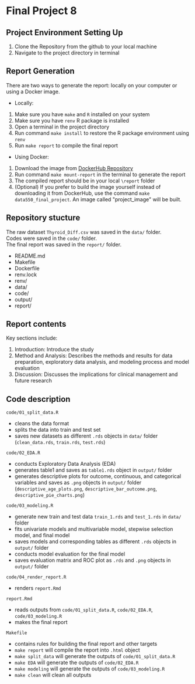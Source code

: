 # Final Project 8    
  
  
##  Project Environment Setting Up  
1. Clone the Repository from the github to your local machine  
2. Navigate to the project directory in terminal  

   
## Report Generation     
There are two ways to generate the report: locally on your computer or using a Docker image.   

- Locally:  
1. Make sure you have `make` and `R` installed on your system  
2. Make sure you have `renv` R package is installed  
3. Open a terminal in the project directory  
4. Run command `make install` to restore the R package environment using `renv`  
5. Run `make report` to compile the final report   

- Using Docker:  
1. Download the image from [DockerHub Repository](https://hub.docker.com/r/wwwivy111/data550_final_project/)   
2. Run command `make mount-report` in the terminal to generate the report  
3. The compiled report should be in your local `\report` folder  
4. (Optional) If you prefer to build the image yourself instead of downloading it from DockerHub, use the command `make data550_final_project`. An image called "project_image" will be built.        
   
## Repository stucture
The raw dataset `Thyroid_Diff.csv` was saved in the `data/` folder.  
Codes were saved in the `code/` folder.  
The final report was saved in the `report/` folder.   
  
- README.md
- Makefile
- Dockerfile
- renv.lock
- renv/
- data/
- code/
- output/
- report/
  
   
## Report contents
Key sections include:  
1. Introduction: Introduce the study  
2. Method and Analysis: Describes the methods and results for data preparation, exploratory data analysis, and modeling process and model evaluation  
3. Discussion: Discusses the implications for clinical management and future research
  
  
  
## Code description 

`code/01_split_data.R`  
  
  - cleans the data format  
  - splits the data into train and test set  
  - saves new datasets as different `.rds` objects in `data/` folder  
    (`clean_data.rds`, `train.rds`, `test.rds`)  
  
  
`code/02_EDA.R`  
  
  - conducts Exploratory Data Analysis (EDA)  
  - generates table1 and saves as `table1.rds` object in `output/` folder  
  - generates descriptive plots for outcome, continuous, and categorical variables and saves as `.png` objects in `output/` folder  
    (`descriptive_age_plots.png`, `descriptive_bar_outcome.png`, `descriptive_pie_charts.png`)  
  
  
`code/03_modeling.R`  
  
  - generate new train and test data `train_1.rds` and `test_1.rds` in `data/` folder    
  - fits univariate models and multivariable model, stepwise selection model, and final model  
  - saves models and corresponding tables as different `.rds` objects in `output/` folder  
  - conducts model evaluation for the final model   
  - saves evaluation matrix and ROC plot as `.rds` and `.png` objects in `output/` folder
  
  
`code/04_render_report.R`  
  
  - renders `report.Rmd`  
  
  
`report.Rmd`  

  - reads outputs from `code/01_split_data.R`, `code/02_EDA.R`, `code/03_modeling.R`  
  - makes the final report
  
  
`Makefile`

  - contains rules for building the final report and other targets  
  - `make report` will compile the report into `.html` object
  - `make split_data` will generate the outputs of `code/01_split_data.R`  
  - `make EDA` will generate the outputs of `code/02_EDA.R`  
  - `make modeling` will generate the outputs of `code/03_modeling.R`  
  - `make clean` will clean all outputs  
  
  
  
  
